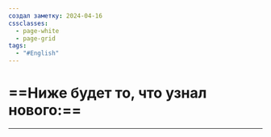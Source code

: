 ```yaml
---
создал заметку: 2024-04-16
cssclasses:
  - page-white
  - page-grid
tags:
  - "#English"
---
```

# ==Ниже будет то, что узнал нового:==

---





